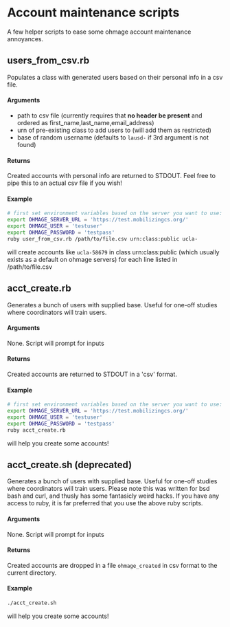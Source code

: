 # Account maintenance scripts
A few helper scripts to ease some ohmage account maintenance annoyances.

## users_from_csv.rb
Populates a class with generated users based on their personal info in a csv file.
#### Arguments
  * path to csv file (currently requires that **no header be present** and ordered as first_name,last_name,email_address)
  * urn of pre-existing class to add users to (will add them as restricted)
  * base of random username (defaults to `lausd-` if 3rd argument is not found)
 
#### Returns
Created accounts with personal info are returned to STDOUT. Feel free to pipe this to an actual csv file if you wish!

#### Example
```bash
# first set environment variables based on the server you want to use:
export OHMAGE_SERVER_URL = 'https://test.mobilizingcs.org/'
export OHMAGE_USER = 'testuser'
export OHMAGE_PASSWORD = 'testpass'
ruby user_from_csv.rb /path/to/file.csv urn:class:public ucla-
```
will create accounts like `ucla-58679` in class urn:class:public (which usually exists as a default on ohmage servers) for each line listed in /path/to/file.csv

## acct_create.rb
Generates a bunch of users with supplied base. Useful for one-off studies where coordinators will train users. 
#### Arguments
None. Script will prompt for inputs
 
#### Returns
Created accounts are returned to STDOUT in a 'csv' format.

#### Example
```bash
# first set environment variables based on the server you want to use:
export OHMAGE_SERVER_URL = 'https://test.mobilizingcs.org/'
export OHMAGE_USER = 'testuser'
export OHMAGE_PASSWORD = 'testpass'
ruby acct_create.rb
```
will help you create some accounts!

## acct_create.sh (deprecated)
Generates a bunch of users with supplied base. Useful for one-off studies where coordinators will train users. Please note this was written for bsd bash and curl, and thusly has some fantasicly weird hacks. If you have any access to ruby, it is far preferred that you use the above ruby scripts.
#### Arguments
None. Script will prompt for inputs
 
#### Returns
Created accounts are dropped in a file `ohmage_created` in csv format to the current directory.

#### Example
```bash
./acct_create.sh
```
will help you create some accounts!